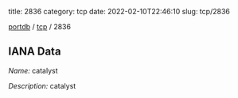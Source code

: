 title: 2836
category: tcp
date: 2022-02-10T22:46:10
slug: tcp/2836

[portdb](/) / [tcp](/category/tcp.html) / 2836


## IANA Data

_Name:_ catalyst

_Description:_ catalyst

